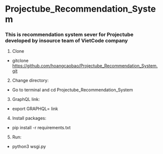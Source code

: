 # Projectube_Recommendation_System
### This is recommendation system sever for Projectube developed by insource team of VietCode company
1. Clone
- gitclone https://github.com/hoangcaobao/Projectube_Recommendation_System.git

2. Change directory:
- Go to terminal and cd Projectube_Recommendation_System

3. GraphQL link:
- export GRAPHQL= link 

4. Install packages:
- pip install -r requirements.txt

5. Run:
- python3 wsgi.py
